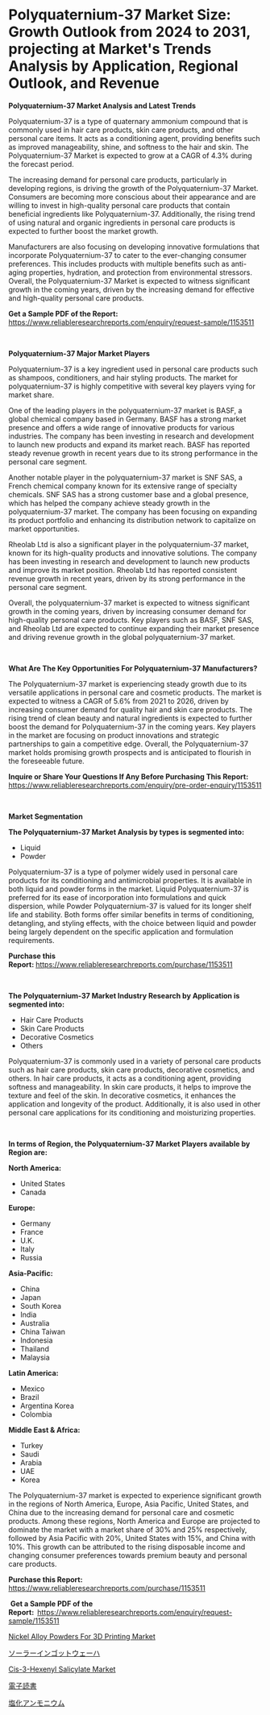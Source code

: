 <p><h1>Polyquaternium-37 Market Size: Growth Outlook from 2024 to 2031, projecting at Market's Trends Analysis by Application, Regional Outlook, and Revenue</h1></p><p><strong>Polyquaternium-37 Market Analysis and Latest Trends</strong></p>
<p><p>Polyquaternium-37 is a type of quaternary ammonium compound that is commonly used in hair care products, skin care products, and other personal care items. It acts as a conditioning agent, providing benefits such as improved manageability, shine, and softness to the hair and skin. The Polyquaternium-37 Market is expected to grow at a CAGR of 4.3% during the forecast period.</p><p>The increasing demand for personal care products, particularly in developing regions, is driving the growth of the Polyquaternium-37 Market. Consumers are becoming more conscious about their appearance and are willing to invest in high-quality personal care products that contain beneficial ingredients like Polyquaternium-37. Additionally, the rising trend of using natural and organic ingredients in personal care products is expected to further boost the market growth.</p><p>Manufacturers are also focusing on developing innovative formulations that incorporate Polyquaternium-37 to cater to the ever-changing consumer preferences. This includes products with multiple benefits such as anti-aging properties, hydration, and protection from environmental stressors. Overall, the Polyquaternium-37 Market is expected to witness significant growth in the coming years, driven by the increasing demand for effective and high-quality personal care products.</p></p>
<p><strong>Get a Sample PDF of the Report:&nbsp;</strong> <a href="https://www.reliableresearchreports.com/enquiry/request-sample/1153511">https://www.reliableresearchreports.com/enquiry/request-sample/1153511</a></p>
<p>&nbsp;</p>
<p><strong>Polyquaternium-37 Major Market Players</strong></p>
<p><p>Polyquaternium-37 is a key ingredient used in personal care products such as shampoos, conditioners, and hair styling products. The market for polyquaternium-37 is highly competitive with several key players vying for market share.</p><p>One of the leading players in the polyquaternium-37 market is BASF, a global chemical company based in Germany. BASF has a strong market presence and offers a wide range of innovative products for various industries. The company has been investing in research and development to launch new products and expand its market reach. BASF has reported steady revenue growth in recent years due to its strong performance in the personal care segment.</p><p>Another notable player in the polyquaternium-37 market is SNF SAS, a French chemical company known for its extensive range of specialty chemicals. SNF SAS has a strong customer base and a global presence, which has helped the company achieve steady growth in the polyquaternium-37 market. The company has been focusing on expanding its product portfolio and enhancing its distribution network to capitalize on market opportunities.</p><p>Rheolab Ltd is also a significant player in the polyquaternium-37 market, known for its high-quality products and innovative solutions. The company has been investing in research and development to launch new products and improve its market position. Rheolab Ltd has reported consistent revenue growth in recent years, driven by its strong performance in the personal care segment.</p><p>Overall, the polyquaternium-37 market is expected to witness significant growth in the coming years, driven by increasing consumer demand for high-quality personal care products. Key players such as BASF, SNF SAS, and Rheolab Ltd are expected to continue expanding their market presence and driving revenue growth in the global polyquaternium-37 market.</p></p>
<p>&nbsp;</p>
<p><strong>What Are The Key Opportunities For Polyquaternium-37 Manufacturers?</strong></p>
<p><p>The Polyquaternium-37 market is experiencing steady growth due to its versatile applications in personal care and cosmetic products. The market is expected to witness a CAGR of 5.6% from 2021 to 2026, driven by increasing consumer demand for quality hair and skin care products. The rising trend of clean beauty and natural ingredients is expected to further boost the demand for Polyquaternium-37 in the coming years. Key players in the market are focusing on product innovations and strategic partnerships to gain a competitive edge. Overall, the Polyquaternium-37 market holds promising growth prospects and is anticipated to flourish in the foreseeable future.</p></p>
<p><strong>Inquire or Share Your Questions If Any Before Purchasing This Report:</strong> <a href="https://www.reliableresearchreports.com/enquiry/pre-order-enquiry/1153511">https://www.reliableresearchreports.com/enquiry/pre-order-enquiry/1153511</a></p>
<p>&nbsp;</p>
<p><strong>Market Segmentation</strong></p>
<p><strong>The Polyquaternium-37 Market Analysis by types is segmented into:</strong></p>
<p><ul><li>Liquid</li><li>Powder</li></ul></p>
<p><p>Polyquaternium-37 is a type of polymer widely used in personal care products for its conditioning and antimicrobial properties. It is available in both liquid and powder forms in the market. Liquid Polyquaternium-37 is preferred for its ease of incorporation into formulations and quick dispersion, while Powder Polyquaternium-37 is valued for its longer shelf life and stability. Both forms offer similar benefits in terms of conditioning, detangling, and styling effects, with the choice between liquid and powder being largely dependent on the specific application and formulation requirements.</p></p>
<p><strong>Purchase this Report:&nbsp;</strong><a href="https://www.reliableresearchreports.com/purchase/1153511">https://www.reliableresearchreports.com/purchase/1153511</a></p>
<p>&nbsp;</p>
<p><strong>The Polyquaternium-37 Market Industry Research by Application is segmented into:</strong></p>
<p><ul><li>Hair Care Products</li><li>Skin Care Products</li><li>Decorative Cosmetics</li><li>Others</li></ul></p>
<p><p>Polyquaternium-37 is commonly used in a variety of personal care products such as hair care products, skin care products, decorative cosmetics, and others. In hair care products, it acts as a conditioning agent, providing softness and manageability. In skin care products, it helps to improve the texture and feel of the skin. In decorative cosmetics, it enhances the application and longevity of the product. Additionally, it is also used in other personal care applications for its conditioning and moisturizing properties.</p></p>
<p>&nbsp;</p>
<p><strong>In terms of Region, the Polyquaternium-37 Market Players available by Region are:</strong></p>
<p>
    <p> <strong> North America: </strong>
        <ul>
            <li>United States</li>
            <li>Canada</li>
        </ul>
        </p> 
    <p> <strong> Europe: </strong>
        <ul>
            <li>Germany</li>
            <li>France</li>
            <li>U.K.</li>
            <li>Italy</li>
            <li>Russia</li>
        </ul>
        </p> 
    <p> <strong> Asia-Pacific: </strong>
        <ul>
            <li>China</li>
            <li>Japan</li>
            <li>South Korea</li>
            <li>India</li>
            <li>Australia</li>
            <li>China Taiwan</li>
            <li>Indonesia</li>
            <li>Thailand</li>
            <li>Malaysia</li>
        </ul>
        </p> 
    <p> <strong> Latin America: </strong>
        <ul>
            <li>Mexico</li>
            <li>Brazil</li>
            <li>Argentina Korea</li>
            <li>Colombia</li>
        </ul>
        </p> 
    <p> <strong> Middle East & Africa: </strong>
        <ul>
            <li>Turkey</li>
            <li>Saudi</li>
            <li>Arabia</li>
            <li>UAE</li>
            <li>Korea</li>
        </ul>
    </p>
    </p>
<p><p>The Polyquaternium-37 market is expected to experience significant growth in the regions of North America, Europe, Asia Pacific, United States, and China due to the increasing demand for personal care and cosmetic products. Among these regions, North America and Europe are projected to dominate the market with a market share of 30% and 25% respectively, followed by Asia Pacific with 20%, United States with 15%, and China with 10%. This growth can be attributed to the rising disposable income and changing consumer preferences towards premium beauty and personal care products.</p></p>
<p><strong>Purchase this Report: </strong><a href="https://www.reliableresearchreports.com/purchase/1153511">https://www.reliableresearchreports.com/purchase/1153511</a></p>
<p>&nbsp;<strong>Get a Sample PDF of the Report:&nbsp;&nbsp;</strong><a href="https://www.reliableresearchreports.com/enquiry/request-sample/1153511">https://www.reliableresearchreports.com/enquiry/request-sample/1153511</a></p>
<p><strong></strong></p>
<p><p><a href="https://github.com/changoleonlaverguenzanoexiste/Market-Research-Report-List-2/blob/main/nickel-alloy-powders-for-3d-printing-market.md">Nickel Alloy Powders For 3D Printing Market</a></p><p><a href="https://medium.com/@isabeleterson7845/%E5%A4%AA%E9%99%BD%E5%85%89%E3%82%A4%E3%83%B3%E3%82%B4%E3%83%83%E3%83%88%E3%82%A6%E3%82%A8%E3%83%8F%E5%B8%82%E5%A0%B4%E3%81%AE%E6%B4%9E%E5%AF%9F-%E5%B8%82%E5%A0%B4%E5%8B%95%E5%90%91-%E6%88%90%E9%95%B7-2024%E5%B9%B4%E3%81%8B%E3%82%892031%E5%B9%B4%E3%81%BE%E3%81%A7%E3%81%AE%E4%BA%88%E6%B8%AC-bc365bcc6580">ソーラーインゴットウェーハ</a></p><p><a href="https://github.com/dimitrishawkinswaynenp91rgz/Market-Research-Report-List-1/blob/main/cis-3-hexenyl-salicylate-market.md">Cis-3-Hexenyl Salicylate Market</a></p><p><a href="https://github.com/avbqbctihcbe2/Market-Research-Report-List-1/blob/main/40887472550.md">電子読書</a></p><p><a href="https://medium.com/@chrispcreem58/2024%E5%B9%B4%E3%81%8B%E3%82%892031%E5%B9%B4%E3%81%BE%E3%81%A7%E3%81%AE%E3%82%A2%E3%83%B3%E3%83%A2%E3%83%8B%E3%82%A6%E3%83%A0%E5%A1%A9%E5%8C%96%E7%89%A9%E5%B8%82%E5%A0%B4%E5%88%86%E6%9E%90%E3%81%A8%E3%82%B5%E3%82%A4%E3%82%BA%E4%BA%88%E6%B8%AC-28de7f8a1781">塩化アンモニウム</a></p></p>